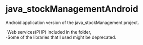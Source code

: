 # java_stockManagementAndroid
Android application version of the java_stockManagement project.  

-Web services(PHP) included in the folder,  
-Some of the libraries that I used might be deprecated.
